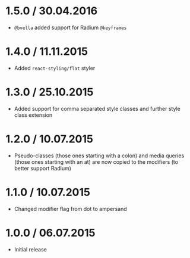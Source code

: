 1.5.0 / 30.04.2016
===================

  * `@bvella` added support for Radium `@keyframes`

1.4.0 / 11.11.2015
===================

  * Added `react-styling/flat` styler

1.3.0 / 25.10.2015
===================

  * Added support for comma separated style classes and further style class extension

1.2.0 / 10.07.2015
===================

  * Pseudo-classes (those ones starting with a colon) and media queries (those ones starting with an at) are now copied to the modifiers (to better support Radium)

1.1.0 / 10.07.2015
===================

  * Changed modifier flag from dot to ampersand

1.0.0 / 06.07.2015
===================

  * Initial release
